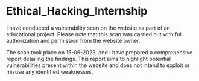 # Ethical_Hacking_Internship
 
I have conducted a vulnerability scan on the website as part of an educational project. Please note that this scan was carried out with full authorization and permission from the website owner.

The scan took place on 15-06-2023, and I have prepared a comprehensive report detailing the findings. This report aims to highlight potential vulnerabilities present within the website and does not intend to exploit or misuse any identified weaknesses.
